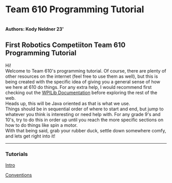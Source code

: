 # Team 610 Programming Tutorial
<br>
<b>Authors: Kody Neldner 23'</b>

<h2>First Robotics Competiiton Team 610 Programming Tutorial</h2>

Hi!<br>
Welcome to Team 610's programming tutorial. Of course, there are plenty of other resources on the internet (feel free to use them as well), but this is being created with the specific idea of giving you a general sense of how we here at 610 do things. For any extra help, I would recommend first checking out the [WPILib Documentation](https://docs.wpilib.org/en/stable/index.html) before exploring the rest of the web.<br>
Heads up, this will be Java oriented as that is what we use.<br>
Things should be in sequential order of where to start and end, but jump to whatever you think is interesting or need help with. For any grade 9's and 10's, try to do this in order up until you reach the more specific sections on how to do things like spin a motor.<br>
With that being said, grab your rubber duck, settle down somewhere comfy, and lets get right into it!

---
<h3>Tutorials</h3>

[Intro](Intro.md)

[Conventions](Conventions.md)


